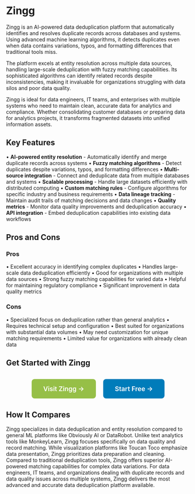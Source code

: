 # Zingg

Zingg is an AI-powered data deduplication platform that automatically identifies and resolves duplicate records across databases and systems. Using advanced machine learning algorithms, it detects duplicates even when data contains variations, typos, and formatting differences that traditional tools miss.

The platform excels at entity resolution across multiple data sources, handling large-scale deduplication with fuzzy matching capabilities. Its sophisticated algorithms can identify related records despite inconsistencies, making it invaluable for organizations struggling with data silos and poor data quality.

Zingg is ideal for data engineers, IT teams, and enterprises with multiple systems who need to maintain clean, accurate data for analytics and compliance. Whether consolidating customer databases or preparing data for analytics projects, it transforms fragmented datasets into unified information assets.

## Key Features

• **AI-powered entity resolution** - Automatically identify and merge duplicate records across systems
• **Fuzzy matching algorithms** - Detect duplicates despite variations, typos, and formatting differences
• **Multi-source integration** - Connect and deduplicate data from multiple databases and systems
• **Scalable processing** - Handle large datasets efficiently with distributed computing
• **Custom matching rules** - Configure algorithms for specific industry and business requirements
• **Data lineage tracking** - Maintain audit trails of matching decisions and data changes
• **Quality metrics** - Monitor data quality improvements and deduplication accuracy
• **API integration** - Embed deduplication capabilities into existing data workflows

## Pros and Cons

### Pros
• Excellent accuracy in identifying complex duplicates
• Handles large-scale data deduplication efficiently
• Good for organizations with multiple data sources
• Strong fuzzy matching capabilities for varied data
• Helpful for maintaining regulatory compliance
• Significant improvement in data quality metrics

### Cons
• Specialized focus on deduplication rather than general analytics
• Requires technical setup and configuration
• Best suited for organizations with substantial data volumes
• May need customization for unique matching requirements
• Limited value for organizations with already clean data

## Get Started with Zingg

<div style="text-align: center; margin: 2rem 0;">
  <a href="https://zingg.ai" target="_blank" rel="noopener noreferrer" style="display: inline-block; background: #96BF47; color: white; padding: 1rem 2rem; text-decoration: none; border-radius: 8px; font-weight: 600; font-size: 1.1rem; margin-right: 1rem;">Visit Zingg →</a>
  <a href="https://zingg.ai/signup" target="_blank" rel="noopener noreferrer" style="display: inline-block; background: #007cba; color: white; padding: 1rem 2rem; text-decoration: none; border-radius: 8px; font-weight: 600; font-size: 1.1rem;">Start Free →</a>
</div>

## How It Compares

Zingg specializes in data deduplication and entity resolution compared to general ML platforms like Obviously AI or DataRobot. Unlike text analytics tools like MonkeyLearn, Zingg focuses specifically on data quality and record matching. While visualization platforms like Toucan Toco emphasize data presentation, Zingg prioritizes data preparation and cleaning. Compared to traditional deduplication tools, Zingg offers superior AI-powered matching capabilities for complex data variations. For data engineers, IT teams, and organizations dealing with duplicate records and data quality issues across multiple systems, Zingg delivers the most advanced and accurate data deduplication platform available.